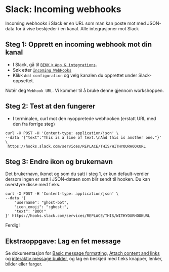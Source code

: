 # Slack: Incoming webhooks

Incoming webhooks i Slack er en URL som man kan poste mot med JSON-data for å vise beskjeder i en kanal. Alle integrasjoner mot Slack

## Steg 1: Opprett en incoming webhook mot din kanal
- I Slack, gå til [```BEKK``` > ```App & integrations```](https://bekk.slack.com/apps).
- Søk etter [```Íncoming WebHooks```](https://bekk.slack.com/apps/A0F7XDUAZ-incoming-webhooks)
- Klikk ```Add configuration``` og velg kanalen du opprettet under Slack-oppsettet.

Notér deg ```Webhook URL```. Vi kommer til å bruke denne gjennom workshoppen.

## Steg 2: Test at den fungerer
- I terminalen, curl mot den nyoppretede webhooken (erstatt URL med den fra forrige steg)
```
curl -X POST -H 'Content-type: application/json' \
--data '{"text":"This is a line of text.\nAnd this is another one."}' \
 https://hooks.slack.com/services/REPLACE/THIS/WITHYOURHOOKURL
```

## Steg 3: Endre ikon og brukernavn
Det brukernavn, ikonet og som du satt i steg 1, er kun default-verdier dersom ingen er satt i JSON-dataen som blir sendt til hooken. Du kan overstyre disse med f.eks.
```
curl -X POST -H 'Content-type: application/json' \
--data '{
    "username": "ghost-bot",
    "icon_emoji": ":ghost:",
    "text": "BOO!"
}' https://hooks.slack.com/services/REPLACE/THIS/WITHYOURHOOKURL
```

Ferdig!

## Ekstraoppgave: Lag en fet message
Se dokumentasjon for [Basic message formatting](https://api.slack.com/docs/message-formatting), [Attach content and links](https://api.slack.com/docs/message-attachments) og [interaktiv message builder](https://api.slack.com/docs/messages/builder), og lag en beskjed med f.eks knapper, lenker, bilder eller farger.